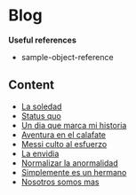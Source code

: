 # Blog

**Useful references**
- sample-object-reference

## Content

- [La soledad](notion/la-soledad.md)
- [Status quo](notion/status-quo.md)
- [Un dia que marca mi historia](notion/un-dia-que-marca-mi-historia.md)
- [Aventura en el calafate](notion/aventura-en-el-calafate.md)
- [Messi culto al esfuerzo](notion/messi-culto-al-esfuerzo.md)
- [La envidia](notion/la-envidia.md)
- [Normalizar la anormalidad](notion/normalizar-la-anormalidad.md)
- [Simplemente es un hermano](notion/simplemente-es-un-hermano.md)
- [Nosotros somos mas](notion/nosotros-somos-mas.md)
